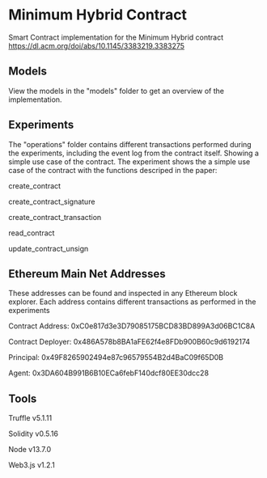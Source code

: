 # Minimum Hybrid Contract

Smart Contract implementation for the Minimum Hybrid contract
https://dl.acm.org/doi/abs/10.1145/3383219.3383275

## Models

View the models in the "models" folder to get an overview of the implementation.

## Experiments

The "operations" folder contains different transactions performed during the experiments, including the event log from the contract itself. Showing a simple use case of the contract. The experiment shows the a simple use case of the contract with the functions descriped in the paper:

create_contract

create_contract_signature

create_contract_transaction

read_contract

update_contract_unsign

## Ethereum Main Net Addresses

These addresses can be found and inspected in any Ethereum block explorer. Each address contains different transactions as performed in the experiments

Contract Address: 0xC0e817d3e3D79085175BCD83BD899A3d06BC1C8A

Contract Deployer: 0x486A578b8BA1aFE62f4e8FDb900B60c9d6192174

Principal: 0x49F8265902494e87c96579554B2d4BaC09f65D0B

Agent: 0x3DA604B991B6B10ECa6febF140dcf80EE30dcc28

## Tools

Truffle v5.1.11

Solidity v0.5.16

Node v13.7.0

Web3.js v1.2.1
